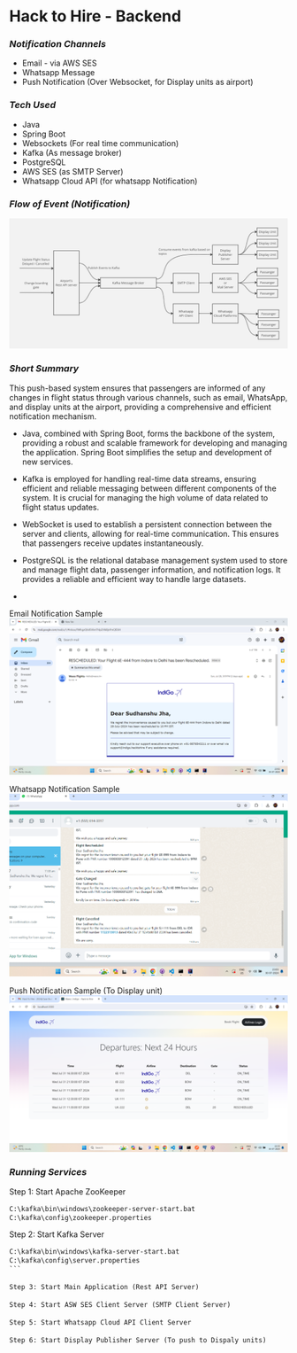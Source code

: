 # Hack to Hire - Backend #

### *Notification Channels* ###
- Email - via AWS SES
- Whatsapp Message
- Push Notification (Over Websocket, for Display units as airport)

### *Tech Used* ###
- Java
- Spring Boot
- Websockets (For real time communication)
- Kafka (As message broker)
- PostgreSQL
- AWS SES (as SMTP Server)
- Whatsapp Cloud API (for whatsapp Notification)

### *Flow of Event (Notification)* ###

![Display Board](./images/Notification-flow.jpg)

### *Short Summary* ###

This push-based system ensures that passengers are informed of any changes in flight status through various channels, such as email, WhatsApp, and display units at the airport, providing a comprehensive and efficient notification mechanism.

- Java, combined with Spring Boot, forms the backbone of the system, providing a robust and scalable framework for developing and managing the application. Spring Boot simplifies the setup and development of new services.

- Kafka is employed for handling real-time data streams, ensuring efficient and reliable messaging between different components of the system. It is crucial for managing the high volume of data related to flight status updates.

- WebSocket is used to establish a persistent connection between the server and clients, allowing for real-time communication. This ensures that passengers receive updates instantaneously.

-  PostgreSQL is the relational database management system used to store and manage flight data, passenger information, and notification logs. It provides a reliable and efficient way to handle large datasets.
-

Email Notification Sample
![Display Board](./images/Email-Notification.png)

Whatsapp Notification Sample
![Display Board](./images/Whatsapp-Notification.png)

Push Notification Sample (To Display unit)
![Display Board](./images/Push-Notification.png)


### *Running Services* ###
Step 1: Start Apache ZooKeeper
```
C:\kafka\bin\windows\zookeeper-server-start.bat C:\kafka\config\zookeeper.properties
```

Step 2: Start Kafka Server

````
C:\kafka\bin\windows\kafka-server-start.bat C:\kafka\config\server.properties
```

Step 3: Start Main Application (Rest API Server)

Step 4: Start ASW SES Client Server (SMTP Client Server)

Step 5: Start Whatsapp Cloud API Client Server

Step 6: Start Display Publisher Server (To push to Dispaly units)

